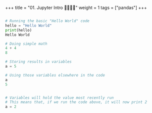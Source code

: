 +++
title = "01.  Jupyter Intro 👩‍🏫🧑‍🏫"
weight = 1
tags = ["pandas"] 
+++


```python

# Running the basic "Hello World" code
hello = "Hello World"
print(hello)
Hello World

# Doing simple math
4 + 4
8

# Storing results in variables
a = 5

# Using those variables elsewhere in the code
a
5


# Variables will hold the value most recently run
# This means that, if we run the code above, it will now print 2
a = 2

```